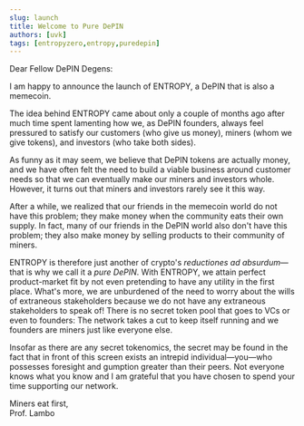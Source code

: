 ```yaml
---
slug: launch
title: Welcome to Pure DePIN
authors: [uvk]
tags: [entropyzero,entropy,puredepin]
---
```


Dear Fellow DePIN Degens:

I am happy to announce the launch of ENTROPY, a DePIN that is also a memecoin.

The idea behind ENTROPY came about only a couple of months ago after much time spent lamenting how we, as DePIN founders, always feel pressured to satisfy our customers (who give us money), miners (whom we give tokens), and investors (who take both sides).

As funny as it may seem, we believe that DePIN tokens are actually money, and we have often felt the need to build a viable business around customer needs so that we can eventually make our miners and investors whole. However, it turns out that miners and investors rarely see it this way.

After a while, we realized that our friends in the memecoin world do not have this problem; they make money when the community eats their own supply. In fact, many of our friends in the DePIN world also don't have this problem; they also make money by selling products to their community of miners.

ENTROPY is therefore just another of crypto's _reductiones ad absurdum_&mdash;that is why we call it a _pure DePIN_. With ENTROPY, we attain perfect product-market fit by not even pretending to have any utility in the first place. What's more, we are unburdened of the need to worry about the wills of extraneous stakeholders because we do not have any extraneous stakeholders to speak of! There is no secret token pool that goes to VCs or even to founders: The network takes a cut to keep itself running and we founders are miners just like everyone else.

Insofar as there are any secret tokenomics, the secret may be found in the fact that in front of this screen exists an intrepid individual&mdash;you&mdash;who possesses foresight and gumption greater than their peers. Not everyone knows what you know and I am grateful that you have chosen to spend your time supporting our network.

Miners eat first, \
Prof. Lambo
